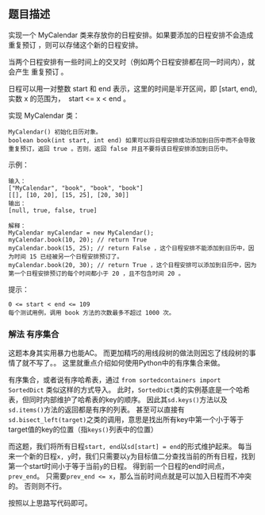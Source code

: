 ## 题目描述
实现一个 MyCalendar 类来存放你的日程安排。如果要添加的日程安排不会造成 重复预订 ，则可以存储这个新的日程安排。

当两个日程安排有一些时间上的交叉时（例如两个日程安排都在同一时间内），就会产生 重复预订 。

日程可以用一对整数 start 和 end 表示，这里的时间是半开区间，即 [start, end), 实数 x 的范围为，  start <= x < end 。

实现 MyCalendar 类：
```
MyCalendar() 初始化日历对象。
boolean book(int start, int end) 如果可以将日程安排成功添加到日历中而不会导致重复预订，返回 true 。否则，返回 false 并且不要将该日程安排添加到日历中。
```

示例：
```
输入：
["MyCalendar", "book", "book", "book"]
[[], [10, 20], [15, 25], [20, 30]]
输出：
[null, true, false, true]

解释：
MyCalendar myCalendar = new MyCalendar();
myCalendar.book(10, 20); // return True
myCalendar.book(15, 25); // return False ，这个日程安排不能添加到日历中，因为时间 15 已经被另一个日程安排预订了。
myCalendar.book(20, 30); // return True ，这个日程安排可以添加到日历中，因为第一个日程安排预订的每个时间都小于 20 ，且不包含时间 20 。
```

提示：
```
0 <= start < end <= 109
每个测试用例，调用 book 方法的次数最多不超过 1000 次。
```

### 解法 有序集合
这题本身其实用暴力也能AC。
而更加精巧的用线段树的做法则因忘了线段树的事情了就不写了。。
这里就重点介绍如何使用Python中的有序集合来做。

有序集合，或者说有序哈希表，通过 `from sortedcontainers import SortedDict` 类似这样的方式导入。
此时，`SortedDict`类的实例基底是一个哈希表，但同时内部维护了哈希表的key的顺序。
因此其`sd.keys()`方法以及`sd.items()`方法的返回都是有序的列表。
甚至可以直接有`sd.bisect_left(target)`之类的调用，意思是找出所有key中第一个小于等于target值的key的位置（指`keys()`列表中的位置）

而这题，我们将所有日程`start, end`以`sd[start] = end`的形式维护起来。
每当来一个新的日程`x, y`时，我们只需要以`y`为目标值二分查找当前的所有日程，找到第一个start时间小于等于当前`y`的日程。
得到前一个日程的end时间点，`prev_end`。
只需要`prev_end <= x`，那么当前时间点就是可以加入日程而不冲突的。
否则则不行。

按照以上思路写代码即可。